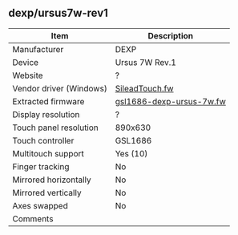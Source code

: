 dexp/ursus7w-rev1
-----------------

| Item                      | Description |
|---------------------------|-------------|
| Manufacturer              | DEXP |
| Device                    | Ursus 7W Rev.1 |
| Website                   | ? |
| Vendor driver (Windows)   | [SileadTouch.fw](SileadTouch.fw) |
| Extracted firmware        | [gsl1686-dexp-ursus-7w.fw](../../linux/silead/gsl1686-dexp-ursus-7w.fw) |
| Display resolution        | ? |
| Touch panel resolution    | 890x630 |
| Touch controller          | GSL1686 |
| Multitouch support        | Yes (10) |
| Finger tracking           | No |
| Mirrored horizontally     | No |
| Mirrored vertically       | No |
| Axes swapped              | No |
| Comments                  |  |
